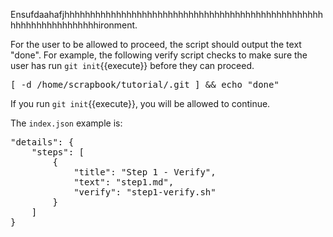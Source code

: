 Ensufdaahafjhhhhhhhhhhhhhhhhhhhhhhhhhhhhhhhhhhhhhhhhhhhhhhhhhhhhhhhhhhhhhhhhhhhironment.

For the user to be allowed to proceed, the script should output the text "done". For example, the following verify script checks to make sure the user has run `git init`{{execute}} before they can proceed.

<pre>
[ -d /home/scrapbook/tutorial/.git ] && echo "done"
</pre>

If you run `git init`{{execute}}, you will be allowed to continue.

The `index.json` example is:
<pre>
"details": {
    "steps": [
        {
            "title": "Step 1 - Verify",
            "text": "step1.md",
            "verify": "step1-verify.sh"
        }
    ]
}
</pre>
